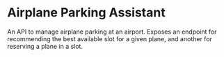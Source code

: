 # Airplane Parking Assistant

An API to manage airplane parking at an airport. Exposes an endpoint for recommending the best available slot for a given plane, and another for reserving a plane in a slot.
